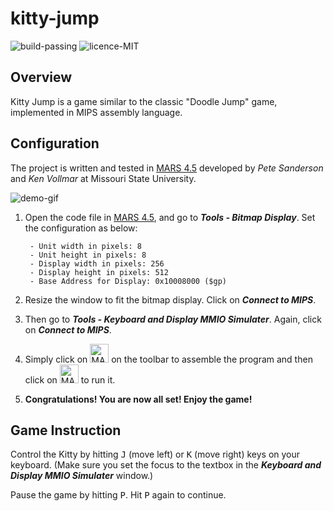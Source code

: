 # kitty-jump 
![build-passing](https://img.shields.io/badge/build-passing-brightgreen)
![licence-MIT](https://img.shields.io/badge/license-MIT-blue)
## Overview

Kitty Jump is a game similar to the classic "Doodle Jump" game, implemented in MIPS assembly language.
## Configuration
The project is written and tested in [MARS 4.5](http://courses.missouristate.edu/kenvollmar/mars/) developed by *Pete Sanderson* and *Ken Vollmar* at Missouri State University. 

![demo-gif](https://user-images.githubusercontent.com/77775845/105339910-37490680-5bab-11eb-88a6-6eca0f0b6789.gif)

1. Open the code file in [MARS 4.5](http://courses.missouristate.edu/kenvollmar/mars/), and go to ***Tools - Bitmap Display***. Set the configuration as below:

        - Unit width in pixels: 8        		     
        - Unit height in pixels: 8
        - Display width in pixels: 256
        - Display height in pixels: 512
        - Base Address for Display: 0x10008000 ($gp)

2. Resize the window to fit the bitmap display. Click on ***Connect to MIPS***.

3. Then go to ***Tools - Keyboard and Display MMIO Simulater***. Again, click on ***Connect to MIPS***.

4. Simply click on <img src=https://user-images.githubusercontent.com/77775845/105328859-7e7cca80-5b9e-11eb-96de-de8f371a2de4.jpg width = "30" alt = "MARS-assemble-icon">
on the toolbar to assemble the program 
 and then click on <img src=https://user-images.githubusercontent.com/77775845/105328867-80468e00-5b9e-11eb-8a9c-3981acb516d4.jpg width = "30" alt = "MARS-run-icon">
to run it. 

5. **Congratulations! You are now all set! Enjoy the game!**

## Game Instruction
Control the Kitty by hitting <kbd>J</kbd> (move left) or <kbd>K</kbd> (move right) keys on your keyboard. (Make sure you set the focus to the textbox in the ***Keyboard and Display MMIO Simulater*** window.)

Pause the game by hitting <kbd>P</kbd>. Hit <kbd>P</kbd> again to continue.
